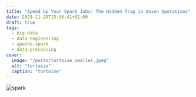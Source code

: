 ```yaml
---
title: "Speed Up Your Spark Jobs: The Hidden Trap in Union Operations"
date: 2024-11-29T15:06:41+02:00
draft: true
tags:
  - big-data
  - data-engineering
  - apache-spark
  - data-processing
cover:
  image: "/posts/tortoise_smaller.jpeg"
  alt: "tortoise"
  caption: "tortoise"
---
```


![spark](/posts/tortoise.jpeg)